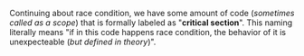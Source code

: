 Continuing about race condition, we have some amount of code (_sometimes called as a scope_) that is formally labeled as "**critical section**".
This naming literally means "if in this code happens race condition, the behavior of it is unexpecteable (_but defined in theory_)".
